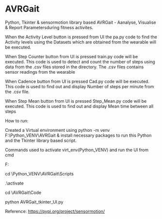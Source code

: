 # AVRGait

Python, Tkinter & sensormotion library based AVRGait - Aanalyse, Visualise & Report Parametersduring fitness activites. 

When the Activity Level button is pressed from UI the pa.py code to find the Activity levels using the Datasets which are obtained from the wearable will be executed.

When Step Counter button from UI is pressed train.py code will be executed. This code is used to detect and count the number of steps using data from the .csv files stored in the directory. The .csv files contains sensor readings from the wearable

When Cadence button from UI is pressed Cad.py code will be executed. This code is used to find out and display Number of steps per minute from the .csv file.

When Step Mean button from UI is pressed Step_Mean.py code will be executed. This code is used to find out and display Mean time between all steps

How to run:

Created a Virtual environment using python -m venv F:\Python_VENV\AVRGait 
& install necessary packages to run this Python and the Tkinter library based script.

Commands used to activate virt_env(Python_VENV) and run the UI from cmd 

F:

cd \Python_VENV\AVRGait\Scripts

.\activate

cd \AVRGait\Code

python AVRGait_tkinter_UI.py


Reference:
https://pypi.org/project/sensormotion/


